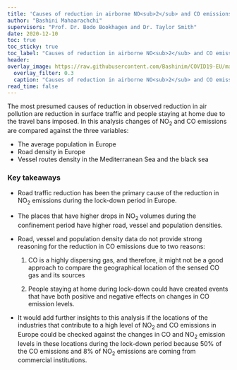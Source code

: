 ```yaml
---
title: 'Causes of reduction in airborne NO<sub>2</sub> and CO emissions in Europe during COVID-19 crisis'
author: "Bashini Mahaarachchi"
supervisors: "Prof. Dr. Bodo Bookhagen and Dr. Taylor Smith"
date: 2020-12-10
toc: true
toc_sticky: true
toc_label: "Causes of reduction in airborne NO<sub>2</sub> and CO emissions in Europe during COVID-19 crisis"
header:
overlay_image: https://raw.githubusercontent.com/Bashinim/COVID19-EU/main/Cropped%20Images/Background.jpg
  overlay_filter: 0.3
  caption: "Causes of reduction in airborne NO<sub>2</sub> and CO emissions in Europe during COVID-19 crisis"
read_time: false
---
```


The most presumed causes of reduction in observed reduction in air pollution are reduction in surface traffic and people staying at home due to the travel bans imposed. In this analysis changes of NO<sub>2</sub> and CO emissions are compared against the three variables:

- The average population in Europe
- Road density in Europe
- Vessel routes density in the Mediterranean Sea and the black sea



### Key takeaways


- Road traffic reduction has been the primary cause of the reduction in NO<sub>2</sub> emissions during the lock-down period in Europe.

- The places that have higher drops in NO<sub>2</sub> volumes during the confinement period have higher road, vessel and population densities.

- Road, vessel and population density data do not provide strong reasoning for the reduction in CO emissions due to two reasons:

	1. CO is a highly dispersing gas, and therefore, it might not be a good approach to compare the geographical location of the sensed CO gas and its sources

	1. People staying at home during lock-down could have created events that have both positive and negative effects on changes in CO emission levels.

- It would add further insights to this analysis if the locations of the industries that contribute to a high level of NO<sub>2</sub> and CO emissions in Europe could be checked against the changes in CO and NO<sub>2</sub> emission levels in these locations during the lock-down period because 50% of the CO emissions and 8% of NO<sub>2</sub> emissions are coming from commercial
institutions.


<script type="text/javascript"> DiscourseEmbed = { discourseUrl: 'https://discourse.up-rs-esp-3.geo.uni-potsdam.de/', discourseEmbedUrl: 'https://up-rs-esp.github.io//posts/2020/12/Sentinel5-NOx-Air-Pollution' };
(function() { var d = document.createElement('script'); d.type = 'text/javascript'; d.async = true; d.src = DiscourseEmbed.discourseUrl + 'javascripts/embed.js'; (document.getElementsByTagName('head')[0] || document.getElementsByTagName('body')[0]).appendChild(d); })(); </script>
